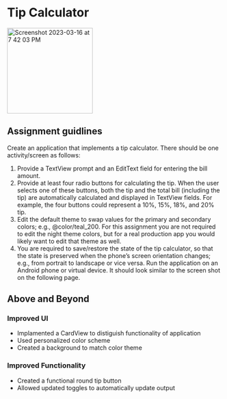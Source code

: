 # Tip Calculator

<img width="200" alt="Screenshot 2023-03-16 at 7 42 03 PM" src="https://user-images.githubusercontent.com/75393933/225776256-3e4197ee-ff5d-4b27-916f-63fbeab4d5fe.png">

## Assignment guidlines
Create an application that implements a tip calculator. There should be one activity/screen as follows:
1. Provide a TextView prompt and an EditText field for entering the bill amount.
2. Provide at least four radio buttons for calculating the tip. When the user selects one of these buttons, both the tip and the total bill (including the tip) are automatically calculated and displayed in TextView fields. For example, the four buttons could represent a 10%, 15%, 18%, and 20% tip.
3. Edit the default theme to swap values for the primary and secondary colors; e.g.,
<item name="colorPrimary">@color/teal_200</item>. For this assignment you are not required to edit the night theme colors, but for a real production app you would likely want to edit that theme as well.
4. You are required to save/restore the state of the tip calculator, so that the state is preserved when the phone’s screen orientation changes; e.g., from portrait to landscape or vice versa.
Run the application on an Android phone or virtual device. It should look similar to the screen shot on the following page.

## Above and Beyond
### Improved UI
- Implamented a CardView to distiguish functionality of application
- Used personalized color scheme 
- Created a background to match color theme

### Improved Functionality
- Created a functional round tip button
- Allowed updated toggles to automatically update output
